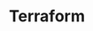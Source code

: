 ---
layout: category
title: Terraform
slug: terraform
description: A category for terraform related posts.
---